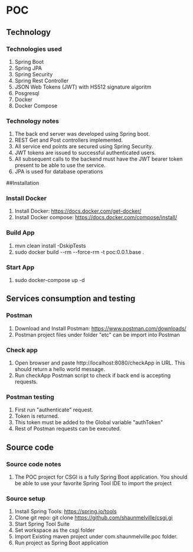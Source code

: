 # POC

## Technology
### Technologies used
1. Spring Boot
2. Spring JPA
3. Spring Security
4. Spring Rest Controller
5. JSON Web Tokens (JWT) with HS512 signature algoritm
6. Posgresql
6. Docker
7. Docker Compose
 
### Technology notes
1. The back end server was developed using Spring boot.
2. REST Get and Post controllers implemented.
3. All service end points are secured using Spring Security.
4. JWT tokens are issued to successful authenticated users. 
5. All subsequent calls to the backend must have the JWT bearer token present to be able to use the service.
6. JPA is used for database operations

##Installation
### Install Docker
1. Install Docker: https://docs.docker.com/get-docker/
2. Install Docker compose: https://docs.docker.com/compose/install/

### Build App
1. mvn clean install -DskipTests
2. sudo docker build --rm --force-rm -t poc:0.0.1.base .

### Start App
1. sudo docker-compose up -d

## Services consumption and testing
### Postman
1. Download and Install Postman: https://www.postman.com/downloads/
2. Postman project files under folder "etc" can be import into Postman

### Check app
1. Open browser and paste http://localhost:8080/checkApp in URL. This should return a hello world message.
2. Run checkApp Postman script to check if back end is accepting requests.

### Postman testing
1. First run "authenticate" request.
2. Token is returned.
3. This token must be added to the Global variable "authToken"
4. Rest of Postman requests can be executed.

## Source code
### Source code notes
1. The POC project for CSGI is a fully Spring Boot application. You should be able to use your favorite Spring Tool IDE to import the project
### Source setup
1. Install Spring Tools: https://spring.io/tools
2. Clone git repo: git clone https://github.com/shaunmelville/csgi.gi
3. Start Spring Tool Suite
4. Set workspace as the csgi folder
5. Import Existing maven project under com.shaunmelville.poc folder.
6. Run project as Spring Boot application
